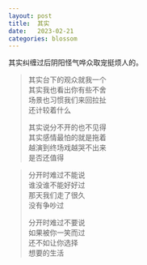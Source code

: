 ```yaml
---
layout: post
title:  其实
date:   2023-02-21
categories: blossom
---
```


其实纠缠过后阴阳怪气哗众取宠挺烦人的。

>   其实台下的观众就我一个  
>   其实我也看出你有些不舍  
>   场景也习惯我们来回拉扯  
>   还计较着什么
>   
>   其实说分不开的也不见得  
>   其实感情最怕的就是拖着  
>   越演到终场戏越哭不出来    
>   是否还值得

>   分开时难过不能说  
>   谁没谁不能好好过  
>   那天我们走了很久  
>   没有争吵过
>
>   分开时难过不要说  
>   如果被你一笑而过  
>   还不如让你选择  
>   想要的生活